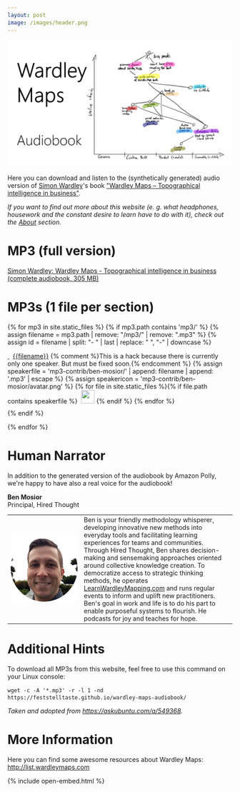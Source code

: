 ```yaml
---
layout: post
image: /images/header.png
---
```



![A Wardley Map sketch that characterizes the main ideas about this audiobook version of Simon Wardley's book.](images/header.png)

Here you can download and listen to the (synthetically generated) audio version of [Simon Wardley](https://twitter.com/swardley)'s book ["Wardley Maps &ndash; Topographical intelligence in business"](https://medium.com/wardleymaps).

_If you want to find out more about this website (e. g. what headphones, housework and the constant desire to learn have to do with it), check out the [About](./about/) section._

# MP3 (full version)

<a href="https://www.feststelltaste.de/wp-content/uploads/share/Simon%20Wardley%20-%20Wardley%20Maps%20-%20Topographical%20intelligence%20in%20business%20%28complete%20audiobook%29.mp3">Simon Wardley: Wardley Maps - Topographical intelligence in business (complete audiobook, 305 MB)</a>

# MP3s (1 file per section)

{% for mp3 in site.static_files %}
{% if mp3.path contains 'mp3/' %}
{% assign filename = mp3.path | remove: "/mp3/" | remove: ".mp3" %}
{% assign id = filename | split: "- " | last | replace: " ", "-" | downcase %}
<div style="padding-bottom: 10px">
<a href="#{{id | escape}}" name="{{id | escape}}">&nbsp;<i class="fa fa-link"></i></a>&nbsp;&nbsp;<a href="{{ site.baseurl }}{{ mp3.path | escape }}">{{filename}}</a>
{% comment %}This is a hack because there is currently only one speaker. But must be fixed soon.{% endcomment %}
{% assign speakerfile = 'mp3-contrib/ben-mosior/' | append: filename | append: '.mp3' | escape %}
{% assign speakericon = 'mp3-contrib/ben-mosior/avatar.png' %}
{% for file in site.static_files %}{% if file.path contains speakerfile %}
&nbsp;<a href="{{ speakerfile }}"><img src="{{ site.baseurl }}/{{speakericon}}" width="30" height="30" /></a>
{% endif %}
{% endfor %}
</div>
{% endif %}

{% endfor %}



# Human Narrator
In addition to the generated version of the audiobook by Amazon Polly, we're happy to have also a real voice for the audiobook!


**Ben Mosior**  
Principal, Hired Thought <a href="https://twitter.com/HiredThought"><i class="fa fa-twitter"></i></a>

<table style="border:none;">
 <tr>
  <td style="border:none;" width="150px"><img src="mp3-contrib/ben-mosior/avatar.png" width="150" height="150"></td>
  <td style="border:none;" >
  Ben is your friendly methodology whisperer, developing innovative new methods into everyday tools and facilitating learning experiences for teams and communities. Through Hired Thought, Ben shares decision-making and sensemaking approaches oriented around collective knowledge creation. To democratize access to strategic thinking methods, he operates <a href="https://learnwardleymapping.com/">LearnWardleyMapping.com</a> and runs regular events to inform and uplift new practitioners. Ben's goal in work and life is to do his part to enable purposeful systems to flourish. He podcasts for joy and teaches for hope.
  </td>
 </tr>
</table>


# Additional Hints

To download all MP3s from this website, feel free to use this command on your Linux console:

```
wget -c -A '*.mp3' -r -l 1 -nd https://feststelltaste.github.io/wardley-maps-audiobook/
```
_Taken and adopted from <https://askubuntu.com/a/549368>._


# More Information

Here you can find some awesome resources about Wardley Maps: <http://list.wardleymaps.com>

{% include open-embed.html %}

